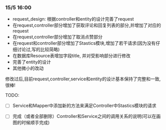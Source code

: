 ### 15/5 16:00

- request_design: 根据controller和entity的设计完善了request
- 在request,controller部分增加了获取评论和回复列表的部分,并增加了对应的request
- 在request,controller部分增加了取消点赞部分
- 在request和controller部分增加了Stastics模块,增加了若干请求(因为没有仔细讨论过,写的比较简略)
- 在数据库Resource表增加字段title, 并对受影响部分进行修改
- 完善了entity的设计
- 其他微小的改动

修改过后,目前request,controller,service和entity的设计基本保持了完整和一致, 很棒!

TODO:

- [ ] Service和Mapper中添加新的方法来满足Controller中Stastics模块的请求

- [ ] 完成（或者全部删除）Controller和Service之间的调用关系的说明(可以在画图的时候顺手完成)